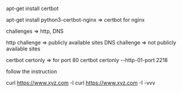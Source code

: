 apt-get install certbot

apt-get install python3-certbot-nginx => certbot for nginx

challenges => http, DNS

http challenge => publicly available sites
DNS challenge => not publicly available sites

certbot certonly => for port 80
certbot certonly --http-01-port 2218

follow the instruction

curl https://www.xyz.com -I
curl https://www.xyz.com -I -vvv
